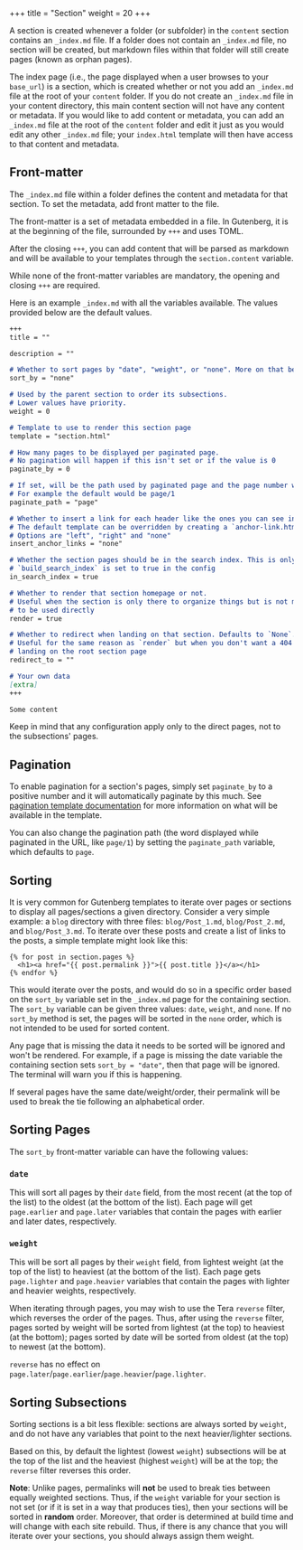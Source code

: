+++
title = "Section"
weight = 20
+++

A section is created whenever a folder (or subfolder) in the `content` section contains an 
`_index.md` file.  If a folder does not contain an `_index.md` file, no section will be 
created, but markdown files within that folder will still create pages (known as orphan pages).

The index page (i.e., the page displayed when a user browses to your `base_url`) is a section, 
which is created whether or not you add an `_index.md` file at the root of your `content` folder.
If you do not create an `_index.md` file in your content directory, this main content section will
not have any content or metadata.  If you would like to add content or metadata, you can add an
`_index.md` file at the root of the `content` folder and edit it just as you would edit any other
`_index.md` file; your `index.html` template will then have access to that content and metadata.

## Front-matter

The `_index.md` file within a folder defines the content and metadata for that section.  To set
the metadata, add front matter to the file.

The front-matter is a set of metadata embedded in a file. In Gutenberg,
it is at the beginning of the file, surrounded by `+++` and uses TOML.

After the closing `+++`, you can add content that will be parsed as markdown and will be available
to your templates through the `section.content` variable.

While none of the front-matter variables are mandatory, the opening and closing `+++` are required.

Here is an example `_index.md` with all the variables available.  The values provided below are the
default values.


```md
+++
title = ""

description = ""

# Whether to sort pages by "date", "weight", or "none". More on that below
sort_by = "none"

# Used by the parent section to order its subsections.
# Lower values have priority.
weight = 0

# Template to use to render this section page
template = "section.html"

# How many pages to be displayed per paginated page.
# No pagination will happen if this isn't set or if the value is 0
paginate_by = 0

# If set, will be the path used by paginated page and the page number will be appended after it.
# For example the default would be page/1
paginate_path = "page"

# Whether to insert a link for each header like the ones you can see in this site if you hover one
# The default template can be overridden by creating a `anchor-link.html` in the `templates` directory
# Options are "left", "right" and "none"
insert_anchor_links = "none"

# Whether the section pages should be in the search index. This is only used if
# `build_search_index` is set to true in the config
in_search_index = true

# Whether to render that section homepage or not.
# Useful when the section is only there to organize things but is not meant
# to be used directly
render = true

# Whether to redirect when landing on that section. Defaults to `None`.
# Useful for the same reason as `render` but when you don't want a 404 when
# landing on the root section page
redirect_to = ""

# Your own data
[extra]
+++

Some content
```

Keep in mind that any configuration apply only to the direct pages, not to the subsections' pages.

## Pagination

To enable pagination for a section's pages, simply set `paginate_by` to a positive number and it will automatically
paginate by this much. See [pagination template documentation](./documentation/templates/pagination.md) for more information
on what will be available in the template.

You can also change the pagination path (the word displayed while paginated in the URL, like `page/1`)
by setting the `paginate_path` variable, which defaults to `page`.

## Sorting
It is very common for Gutenberg templates to iterate over pages or sections
to display all pages/sections a given directory.  Consider a very simple 
example: a `blog` directory with three files: `blog/Post_1.md`,
`blog/Post_2.md`, and `blog/Post_3.md`.  To iterate over these posts and 
create a list of links to the posts, a simple template might look like this:

```j2
{% for post in section.pages %}
  <h1><a href="{{ post.permalink }}">{{ post.title }}</a></h1>
{% endfor %}
```

This would iterate over the posts, and would do so in a specific order 
based on the `sort_by` variable set in the `_index.md` page for the 
containing section.  The `sort_by` variable can be given three values: `date`,
`weight`, and `none`.  If no `sort_by` method is set, the pages will be
sorted in the `none` order, which is not intended to be used for sorted content.

Any page that is missing the data it needs to be sorted will be ignored and
won't be rendered. For example, if a page is missing the date variable the 
containing section sets `sort_by = "date"`, then that page will be ignored.  
The terminal will warn you if this is happening.

If several pages have the same date/weight/order, their permalink will be used
to break the tie following an alphabetical order.

## Sorting Pages
The `sort_by` front-matter variable can have the following values:

### `date`
This will sort all pages by their `date` field, from the most recent (at the
top of the list) to the oldest (at the bottom of the list).  Each page will
get `page.earlier` and `page.later` variables that contain the pages with 
earlier and later dates, respectively.

### `weight`
This will be sort all pages by their `weight` field, from lightest weight 
(at the top of the list) to heaviest (at the bottom of the list).  Each 
page gets `page.lighter` and `page.heavier` variables that contain the 
pages with lighter and heavier weights, respectively.

When iterating through pages, you may wish to use the Tera `reverse` filter, 
which reverses the order of the pages.  Thus, after using the `reverse` filter,
pages sorted by weight will be sorted from lightest (at the top) to heaviest 
(at the bottom); pages sorted by date will be sorted from oldest (at the top)
to newest (at the bottom).

`reverse` has no effect on `page.later`/`page.earlier`/`page.heavier`/`page.lighter`.

## Sorting Subsections
Sorting sections is a bit less flexible: sections are always sorted by `weight`,
and do not have any variables that point to the next heavier/lighter sections.

Based on this, by default the lightest (lowest `weight`) subsections will be at
the top of the list and the heaviest (highest `weight`) will be at the top;
the `reverse` filter reverses this order.

**Note**: Unlike pages, permalinks will **not** be used to break ties between
equally weighted sections.  Thus, if the `weight` variable for your section is not set (or if it 
is set in a way that produces ties), then your sections will be sorted in 
**random** order. Moreover, that order is determined at build time and will
change with each site rebuild.  Thus, if there is any chance that you will 
iterate over your sections, you should always assign them weight.
